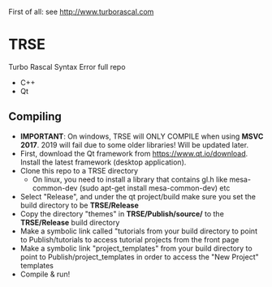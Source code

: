 First of all: see http://www.turborascal.com

# TRSE
Turbo Rascal Syntax Error full repo 
- C++
- Qt

## Compiling
- **IMPORTANT**: On windows, TRSE will ONLY COMPILE when using **MSVC 2017**. 2019 will fail due to some older libraries! Will be updated later.
- First, download the Qt framework from https://www.qt.io/download. Install the latest framework (desktop application).
- Clone this repo to a TRSE directory
  - On linux, you need to install a library that contains gl.h like mesa-common-dev (sudo apt-get install mesa-common-dev) etc
- Select "Release", and under the qt project/build make sure you set the build directory to be **TRSE/Release**
- Copy the directory "themes" in **TRSE/Publish/source/** to the **TRSE/Release** build directory 
- Make a symbolic link called "tutorials from your build directory to point to Publish/tutorials to access tutorial projects from the front page 
- Make a symbolic link "project_templates" from your build directory to point to Publish/project_templates in order to access the "New Project" templates
- Compile & run!

